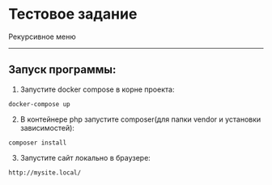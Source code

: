 # Тестовое задание

Рекурсивное меню

___
## Запуск программы:
1. Запустите docker compose в корне проекта:
```
docker-compose up
```
2. В контейнере php запустите composer(для папки vendor и установки зависимостей):
```
composer install
```
3. Запустите сайт локально в браузере:
```
http://mysite.local/
```
